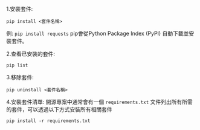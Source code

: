 1.安裝套件:
```
pip install <套件名稱>
```
例: `pip install requests`
pip會從Python Package Index (PyPI) 自動下載並安裝套件。

2.查看已安裝的套件:
```
pip list
```

3.移除套件:
```
pip uninstall <套件名稱>
```

4.安裝套件清單:
開源專案中通常會有一個 `requirements.txt` 文件列出所有所需的套件，可以透過以下方式安裝所有相關套件
```
pip install -r requirements.txt
```